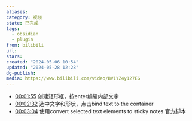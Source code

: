 ```yaml
---
aliases: 
category: 视频
state: 已完成
tags:
  - obsidian
  - plugin
from: bilibili
url: 
stars: 
created: "2024-05-06 10:54"
updated: "2024-05-28 12:28"
dg-publish: 
media: https://www.bilibili.com/video/BV1YZ4y127EG
---
```

- [00:01:55](https://www.bilibili.com/video/BV1YZ4y127EG?t=115.2#t=01:55.20) 创建矩形框，按enter编辑内部文字
- [00:02:32](https://www.bilibili.com/video/BV1YZ4y127EG?t=152.641841#t=02:32.64) 选中文字和形状，点击bind text to the container
- [00:03:04](https://www.bilibili.com/video/BV1YZ4y127EG?t=184.922234#t=03:04.92) 使用convert selected text elements to sticky notes 官方脚本



